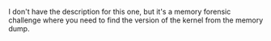 I don't have the description for this one, but it's a memory forensic challenge where you need to find the version of the kernel from the memory dump.
 
